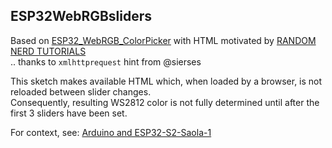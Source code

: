 ## ESP32WebRGBsliders
  Based on [ESP32_WebRGB_ColorPicker](../ESP32_WebRGB_ColorPicker) with HTML motivated by
  [RANDOM NERD TUTORIALS](https://randomnerdtutorials.com/esp32-async-web-server-espasyncwebserver-library/)  
  .. thanks to `xmlhttprequest` hint from @sierses   

This sketch makes available HTML which, when loaded by a browser, is not reloaded between slider changes.  
Consequently, resulting WS2812 color is not fully determined until after the first 3 sliders have been set.  

For context, see: [Arduino and ESP32-S2-Saola-1](https://blekenbleu.github.io/ESP32)  
